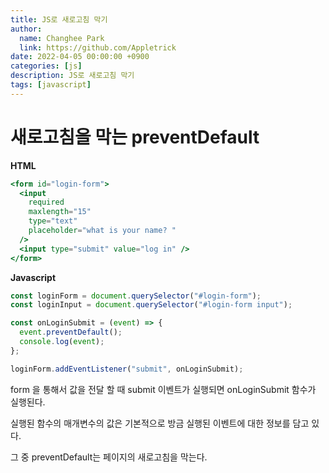 ```yaml
---
title: JS로 새로고침 막기
author:
  name: Changhee Park
  link: https://github.com/Appletrick
date: 2022-04-05 00:00:00 +0900
categories: [js]
description: JS로 새로고침 막기
tags: [javascript]
---
```


# 새로고침을 막는 preventDefault

**HTML**

```jsx
<form id="login-form">
  <input
    required
    maxlength="15"
    type="text"
    placeholder="what is your name? "
  />
  <input type="submit" value="log in" />
</form>
```

**Javascript**

```jsx
const loginForm = document.querySelector("#login-form");
const loginInput = document.querySelector("#login-form input");

const onLoginSubmit = (event) => {
  event.preventDefault();
  console.log(event);
};

loginForm.addEventListener("submit", onLoginSubmit);
```

form 을 통해서 값을 전달 할 때 submit 이벤트가 실행되면 onLoginSubmit 함수가 실행된다.

실행된 함수의 매개변수의 값은 기본적으로 방금 실행된 이벤트에 대한 정보를 담고 있다.

그 중 preventDefault는 페이지의 새로고침을 막는다.
